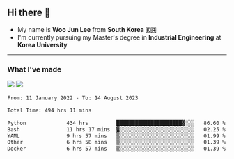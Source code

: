 ## Hi there 👋

- My name is **Woo Jun Lee** from **South Korea 🇰🇷**
- I'm currently pursuing my Master's degree in **Industrial Engineering** at **Korea University**

---

### What I've made

<a href="https://share.streamlit.io/tomtom1103/kuiai_hackathon_2022/main/JL_app.py"><img src="https://img.shields.io/badge/Journey Lee-161B22?style=for-the-badge&logo=streamlit&logoColor=FF4B4B"/></a> <a href="https://jeon-100.github.io/Dangzang/"><img src="https://img.shields.io/badge/당신을 위한 장학금, 당장!-161B22?style=for-the-badge&logo=react&logoColor=#61DAFB"/></a>

<!--START_SECTION:waka-->

```txt
From: 11 January 2022 - To: 14 August 2023

Total Time: 494 hrs 11 mins

Python             434 hrs         █████████████████████▓░░░   86.60 %
Bash               11 hrs 17 mins  ▓░░░░░░░░░░░░░░░░░░░░░░░░   02.25 %
YAML               9 hrs 57 mins   ▒░░░░░░░░░░░░░░░░░░░░░░░░   01.99 %
Other              6 hrs 58 mins   ▒░░░░░░░░░░░░░░░░░░░░░░░░   01.39 %
Docker             6 hrs 57 mins   ▒░░░░░░░░░░░░░░░░░░░░░░░░   01.39 %
```

<!--END_SECTION:waka-->
